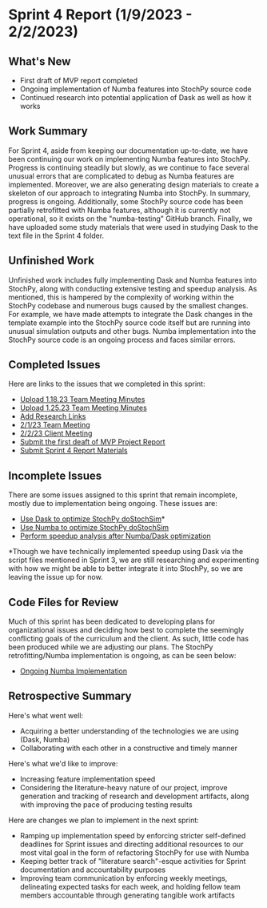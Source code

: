# Sprint 4 Report (1/9/2023 - 2/2/2023)

## What's New
 * First draft of MVP report completed
 * Ongoing implementation of Numba features into StochPy source code
 * Continued research into potential application of Dask as well as how it works

## Work Summary
For Sprint 4, aside from keeping our documentation up-to-date, we have been continuing our work on implementing Numba features into StochPy. Progress is continuing steadily but slowly, as we continue to face several unusual errors that are complicated to debug as Numba features are implemented. Moreover, we are also generating design materials to create a skeleton of our approach to integrating Numba into StochPy. In summary, progress is ongoing. Additionally, some StochPy source code has been partially retrofitted with Numba features, although it is currently not operational, so it exists on the "numba-testing" GitHub branch. Finally, we have uploaded some study materials that were used in studying Dask to the text file in the Sprint 4 folder.

## Unfinished Work
Unfinished work includes fully implementing Dask and Numba features into StochPy, along with conducting extensive testing and speedup analysis. As mentioned, this is hampered by the complexity of working within the StochPy codebase and numerous bugs caused by the smallest changes. For example, we have made attempts to integrate the Dask changes in the template example into the StochPy source code itself but are running into unusual simulation outputs and other bugs. Numba implementation into the StochPy source code is an ongoing process and faces similar errors. 

## Completed Issues
Here are links to the issues that we completed in this sprint:
* [Upload 1.18.23 Team Meeting Minutes](https://github.com/WSUCptSCapstone-Fall2022Spring2023/remi-hpcstochpy/issues/58)
* [Upload 1.25.23 Team Meeting Minutes](https://github.com/WSUCptSCapstone-Fall2022Spring2023/remi-hpcstochpy/issues/60)
* [Add Research Links](https://github.com/WSUCptSCapstone-Fall2022Spring2023/remi-hpcstochpy/issues/66)
* [2/1/23 Team Meeting](https://github.com/WSUCptSCapstone-Fall2022Spring2023/remi-hpcstochpy/issues/62)
* [2/2/23 Client Meeting](https://github.com/WSUCptSCapstone-Fall2022Spring2023/remi-hpcstochpy/issues/63)
* [Submit the first deaft of MVP Project Report](https://github.com/WSUCptSCapstone-Fall2022Spring2023/remi-hpcstochpy/issues/57)
* [Submit Sprint 4 Report Materials](https://github.com/WSUCptSCapstone-Fall2022Spring2023/remi-hpcstochpy/issues/68)

 ## Incomplete Issues
There are some issues assigned to this sprint that remain incomplete, mostly due to implementation being ongoing. These issues are:
* [Use Dask to optimize StochPy doStochSim](https://github.com/WSUCptSCapstone-Fall2022Spring2023/remi-hpcstochpy/issues/39)*
* [Use Numba to optimize StochPy doStochSim](https://github.com/WSUCptSCapstone-Fall2022Spring2023/remi-hpcstochpy/issues/44)
* [Perform speedup analysis after Numba/Dask optimization](https://github.com/WSUCptSCapstone-Fall2022Spring2023/remi-hpcstochpy/issues/40)

\*Though we have technically implemented speedup using Dask via the script files mentioned in Sprint 3, we are still researching and experimenting with how we might be able to better integrate it into StochPy, so we are leaving the issue up for now. 

## Code Files for Review
Much of this sprint has been dedicated to developing plans for organizational issues and deciding how best to complete the seemingly conflicting goals of the curriculum and the client. As such, little code has been produced while we are adjusting our plans. The StochPy retrofitting/Numba implementation is ongoing, as can be seen below:
* [Ongoing Numba Implementation](https://github.com/WSUCptSCapstone-Fall2022Spring2023/remi-hpcstochpy/compare/main...numba-testing)
 
## Retrospective Summary
Here's what went well:
  * Acquiring a better understanding of the technologies we are using (Dask, Numba)
  * Collaborating with each other in a constructive and timely manner
 
Here's what we'd like to improve:
   * Increasing feature implementation speed 
   * Considering the literature-heavy nature of our project, improve generation and tracking of research and development artifacts, along with improving the pace of producing testing results
  
Here are changes we plan to implement in the next sprint:
   * Ramping up implementation speed by enforcing stricter self-defined deadlines for Sprint issues and directing additional resources to our most vital goal in the form of refactoring StochPy for use with Numba
   * Keeping better track of "literature search"-esque activities for Sprint documentation and accountability purposes
   * Improving team communication by enforcing weekly meetings, delineating expected tasks for each week, and holding fellow team members accountable through generating tangible work artifacts
